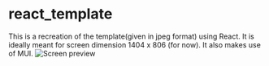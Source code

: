 # react_template

This is a recreation of the template(given in jpeg format) using React. It is ideally meant for screen dimension 1404 x 806 (for now). It also makes use of MUI.
![Screen preview](https://user-images.githubusercontent.com/74822950/167289727-fb264aa2-070e-402d-8544-4f83ff23c3de.png)

